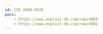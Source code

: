 ```yaml
---
id: CVE-2008-0220
pocs:
    - https://www.exploit-db.com/raw/4869
    - https://www.exploit-db.com/raw/4982
---
```

